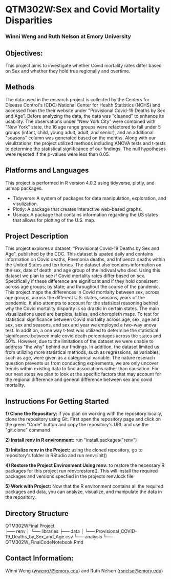 # QTM302W:Sex and Covid Mortality Disparities

### Winni Weng and Ruth Nelson at Emory University

## Objectives:
This project aims to investigate whether Covid mortality rates differ based on Sex and whether they hold true regionally and overtime. 

## Methods
The data used in the research project is collected by the Centers for Disease Control's (CDC) National Center for Health Statistics (NCHS) and accessed from the their website under "Provisional Covid-19 Deaths by Sex and Age". Before analyzing the data, the data was "cleaned" to enhance its usability. The observations under "New York City" were combined with "New York" state, the 16 age range groups were refactored to fall under 5 groups (infant, child, young adult, adult, and senior), and an additional "seasons" column was generated based on the months. Along with our visulizations, the project utilized methods including ANOVA tests and t-tests to determine the statistical significance of our findings. The null hypotheses were rejected if the p-values were less than 0.05. 

## Platforms and Languages
This project is performed in R version 4.0.3 using tidyverse, plotly, and usmap packages. 

- Tidyverse: A system of packages for data manipulation, exploration, and visulization. 
- Plotly: A package that creates interactive web-based graphs. 
- Usmap: A package that contains information regarding the US states that allows for plotting of the U.S. map.

## Project Description
This project explores a dataset, "Provisional Covid-19 Deaths by Sex and Age", published by the CDC. This dataset is upated daily and contains information on Covid deaths, Pnemonia deaths, and Influenza deaths within the United States and territories. The dataset also contains information on the sex, date of death, and age group of the indivual who died. Using this dataset we plan to see if Covid mortality rates differ based on sex. Specifically if these difference are significant and if they hold consistent across age groups; by state; and throughout the course of the pandemic. This project maps the differences in Covid mortlaity between sex, across age groups, across the different U.S. states, seasons, years of the pandemic. It also attempts to account for the statisical reasoning behind why the Covid mortality disparity is so drastic in certain states. The main visualizations used are barplots, tables, and choropleth maps. To test for statistical significance between Covid mortality across age, sex, age and sex, sex and seasons, and sex and year we employed a two-way anova test. In addition, a one way t-test was utilized to determine the statistical signifcance between male covid death percentages across the states and 50%. However, due to the limitations of the dataset we were unable to address "the why" behind our findings. In addition, the dataset limited us from utilizing more statistical methods, such as regressions, as variables, such as age, were given as a categorical variable. The nature reserach question prevents us from conducting expirements, we are only uncover trends within existing data to find associations rather than causation. For our next steps we plan to look at the specific factors that may account for the regional difference and general difference between sex and covid mortality. 

## Instructions For Getting Started
**1) Clone the Repository:**  if you plan on working with the repository locally, clone the repository using Git. First open the repository page and click on the green "Code" button and copy the repository's URL and use the "git.clone" command

**2) Install renv in R environment:** run "install.packages("renv")

**3) Initalize renv in the Project:** using the cloned repository, go to repository's folder in RStudio and run renv::init()

**4) Restore the Project Environment Using renv:** to restore the necessary R packages for this project run renv::restore(). This will install the required packages and versions specfied in the projects renv.lock file 

**5) Work with Project:** Now that the R environment contains all the required packages and data, you can analyze, visualize, and manipulate the data in the repository. 

## Directory Structure
QTM302WFinal Project  
├── renv
│   └── libraries
├── data
│   └── Provisional_COVID-19_Deaths_by_Sex_and_Age.csv
└── analysis
    └── QTM302W_FinalCodeNotebook.Rmd
    
## Contact Information: 
Winni Weng (wweng7@emory.edu) and Ruth Nelson (rsnelso@emory.edu)
